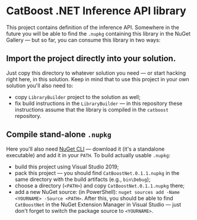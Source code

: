 CatBoost .NET Inference API library
===

This project contains definition of the inference API. Somewhere in the future you will be able to find the `.nupkg` containing this library in the NuGet Gallery — but so far, you can consume this library in two ways:

Import the project directly into your solution.
---

Just copy this directory to whatever solution you need — or start hacking right here, in this solution. Keep in mind that to use this project in your own solution you'll also need to:

* copy `LibraryBuilder` project to the solution as well;
* fix build instructions in the `LibraryBuilder` — in this repository these instructions assume that the library is compiled in the `catboost` repository.

Compile stand-alone `.nupkg`
---

Here you'll also need [NuGet CLI](https://www.nuget.org/downloads) — download it (it's a standalone executable) and add it in your `PATH`. To build actually usable `.nupkg`:

* build this project using Visual Studio 2019;
* pack this project — you should find `CatBoostNet.0.1.1.nupkg` in the same directory with the build artifacts (e.g., `bin\Debug`);
* choose a directory (`<PATH>`) and copy `CatBoostNet.0.1.1.nupkg` there;
* add a new NuGet source: (in PowerShell): `nuget sources add -Name <YOURNAME> -Source <PATH>`. After this, you should be able to find `CatBoostNet` in the NuGet Extension Manager in Visual Studio — just don't forget to switch the package source to `<YOURNAME>`.
